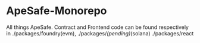 # ApeSafe-Monorepo

All things ApeSafe. Contract and Frontend code can be found respectively in ./packages/foundry(evm), ./packages/*(pending)*(solana) ./packages/react
